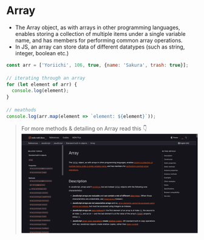 # Array
- The Array object, as with arrays in other programming languages, enables storing a collection of multiple items under a single variable name, and has members for performing common array operations.
- In JS, an array can store data of different datatypes (such as string, integer, boolean etc.)
```js
const arr = ['Yoriichi', 106, true, {name: 'Sakura', trash: true}];

// iterating through an array
for (let element of arr) {
  console.log(element);
}

// meathods 
console.log(arr.map(element => `element: ${element}`));
```
>For more methods & detailing on Array read this 👇 [![methods in array](./screen_shots/array.png)](https://developer.mozilla.org/en-US/docs/Web/JavaScript/Reference/Global_Objects/Array)